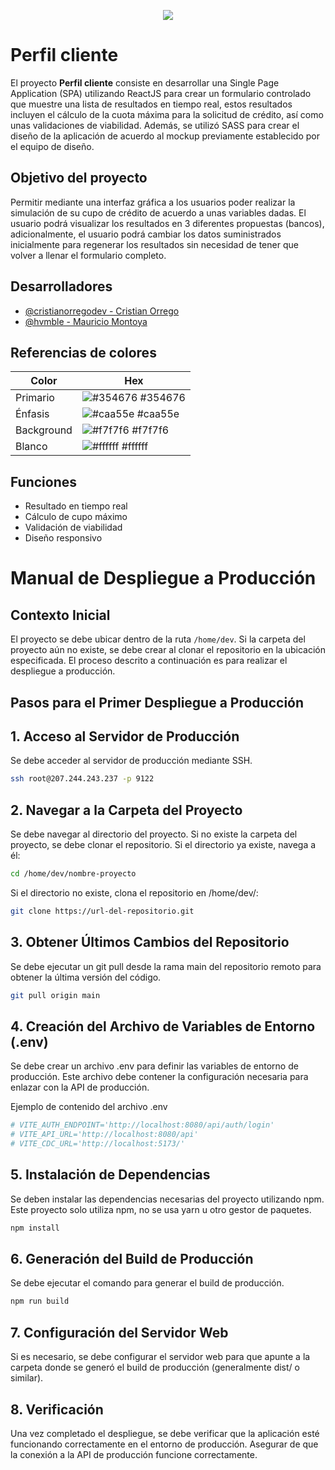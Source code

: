 <p align="center">
  <img src="https://colraices.com/img/colraices.webp">
</p>

# Perfil cliente

El proyecto **Perfil cliente** consiste en desarrollar una Single Page Application (SPA) utilizando ReactJS para crear un formulario controlado que muestre una lista de resultados en tiempo real, estos resultados incluyen el cálculo de la cuota máxima para la solicitud de crédito, así como unas validaciones de viabilidad. Además, se utilizó SASS para crear el diseño de la aplicación de acuerdo al mockup previamente establecido por el equipo de diseño.

## Objetivo del proyecto

Permitir mediante una interfaz gráfica a los usuarios poder realizar la simulación de su cupo de crédito de acuerdo a unas variables dadas. El usuario podrá visualizar los resultados en 3 diferentes propuestas (bancos), adicionalmente, el usuario podrá cambiar los datos suministrados inicialmente para regenerar los resultados sin necesidad de tener que volver a llenar el formulario completo.

## Desarrolladores

-   [@cristianorregodev - Cristian Orrego](https://github.com/cristianorregodev)
-   [@hvmble - Mauricio Montoya](https://github.com/hvmble)

## Referencias de colores

| Color      | Hex                                                              |
| ---------- | ---------------------------------------------------------------- |
| Primario   | ![#354676](https://via.placeholder.com/10/354676?text=+) #354676 |
| Énfasis    | ![#caa55e](https://via.placeholder.com/10/caa55e?text=+) #caa55e |
| Background | ![#f7f7f6](https://via.placeholder.com/10/f7f7f6?text=+) #f7f7f6 |
| Blanco     | ![#ffffff](https://via.placeholder.com/10/ffffff?text=+) #ffffff |

## Funciones

-   Resultado en tiempo real
-   Cálculo de cupo máximo
-   Validación de viabilidad
-   Diseño responsivo

# Manual de Despliegue a Producción

## Contexto Inicial

El proyecto se debe ubicar dentro de la ruta `/home/dev`. Si la carpeta del proyecto aún no existe, se debe crear al clonar el repositorio en la ubicación especificada. El proceso descrito a continuación es para realizar el despliegue a producción.

## Pasos para el Primer Despliegue a Producción

## 1. Acceso al Servidor de Producción

Se debe acceder al servidor de producción mediante SSH.

```bash
ssh root@207.244.243.237 -p 9122
```

## 2. Navegar a la Carpeta del Proyecto

Se debe navegar al directorio del proyecto. Si no existe la carpeta del proyecto, se debe clonar el repositorio.
Si el directorio ya existe, navega a él:

```bash
cd /home/dev/nombre-proyecto
```

Si el directorio no existe, clona el repositorio en /home/dev/:

```bash
git clone https://url-del-repositorio.git
```

## 3. Obtener Últimos Cambios del Repositorio

Se debe ejecutar un git pull desde la rama main del repositorio remoto para obtener la última versión del código.

```bash
git pull origin main
```

## 4. Creación del Archivo de Variables de Entorno (.env)

Se debe crear un archivo .env para definir las variables de entorno de producción. Este archivo debe contener la configuración necesaria para enlazar con la API de producción.

Ejemplo de contenido del archivo .env

```bash
# VITE_AUTH_ENDPOINT='http://localhost:8080/api/auth/login'
# VITE_API_URL='http://localhost:8080/api'
# VITE_CDC_URL='http://localhost:5173/'
```

## 5. Instalación de Dependencias

Se deben instalar las dependencias necesarias del proyecto utilizando npm. Este proyecto solo utiliza npm, no se usa yarn u otro gestor de paquetes.

```bash
npm install
```

## 6. Generación del Build de Producción

Se debe ejecutar el comando para generar el build de producción.

```bash
npm run build
```

## 7. Configuración del Servidor Web

Si es necesario, se debe configurar el servidor web para que apunte a la carpeta donde se generó el build de producción (generalmente dist/ o similar).

## 8. Verificación

Una vez completado el despliegue, se debe verificar que la aplicación esté funcionando correctamente en el entorno de producción. Asegurar de que la conexión a la API de producción funcione correctamente.
